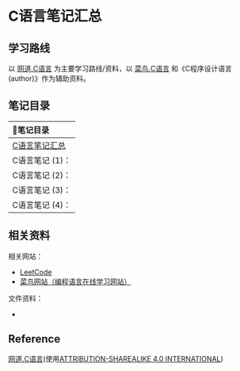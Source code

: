 # C语言笔记汇总

## 学习路线

以 [网道.C语言](https://wangdoc.com/clang/) 为主要学习路线/资料，以 [菜鸟.C语言](https://www.runoob.com/cprogramming/c-tutorial.html) 和《C程序设计语言(author)》作为辅助资料。

## 笔记目录

<div class='center'>

| 📕笔记目录 |
|:-|
 | [C语言笔记汇总](Blogs\C\C语言笔记汇总.md)  |
 | C语言笔记 (1)：  |
 | C语言笔记 (2)：  |
 | C语言笔记 (3)：  |
 | C语言笔记 (4)：  |

</div>

## 相关资料

相关网站：

- [LeetCode](https://leetcode.cn/)	
- [菜鸟网站（编程语言在线学习网站）](https://www.runoob.com/)

文件资料：

- 

## Reference

[网道.C语言](https://wangdoc.com/clang/)(使用[ATTRIBUTION-SHAREALIKE 4.0 INTERNATIONAL](https://creativecommons.org/licenses/by-sa/4.0/))
